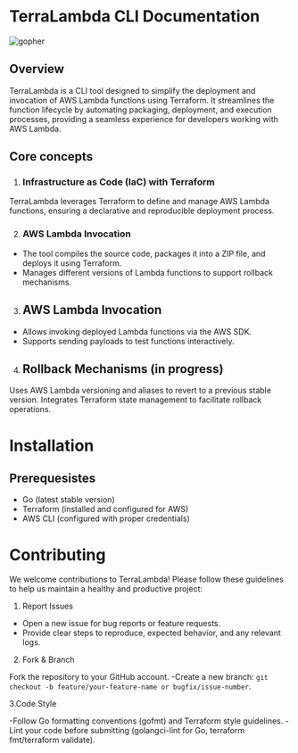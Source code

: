 # TerraLambda CLI Documentation
![gopher](https://github.com/user-attachments/assets/574a1305-a556-43f8-a832-be42da9240fa)

## Overview 
TerraLambda is a CLI tool designed to simplify the deployment and invocation of AWS Lambda functions using Terraform. It streamlines the function lifecycle by automating packaging, deployment, and execution processes, providing a seamless experience for developers working with AWS Lambda.
## Core concepts 
1. ### Infrastructure as Code (IaC) with Terraform
  TerraLambda leverages Terraform to define and manage AWS Lambda functions, ensuring a declarative and reproducible deployment process.

2. ### AWS Lambda Invocation 
- The tool compiles the source code, packages it into a ZIP file, and deploys it using Terraform.
- Manages different versions of Lambda functions to support rollback mechanisms.

3. ## AWS Lambda Invocation
- Allows invoking deployed Lambda functions via the AWS SDK.
- Supports sending payloads to test functions interactively.

4. ## Rollback Mechanisms (in progress) 
Uses AWS Lambda versioning and aliases to revert to a previous stable version.
Integrates Terraform state management to facilitate rollback operations.

# Installation 
## Prerequesistes 
- Go (latest stable version)
- Terraform (installed and configured for AWS)
- AWS CLI (configured with proper credentials)

# Contributing
We welcome contributions to TerraLambda! Please follow these guidelines to help us maintain a healthy and productive project:
1. Report Issues
- Open a new issue for bug reports or feature requests.
- Provide clear steps to reproduce, expected behavior, and any relevant logs.

2. Fork & Branch

Fork the repository to your GitHub account.
-Create a new branch: `git checkout -b feature/your-feature-name or bugfix/issue-number`.

3.Code Style

-Follow Go formatting conventions (gofmt) and Terraform style guidelines.
-Lint your code before submitting (golangci-lint for Go, terraform fmt/terraform validate).
